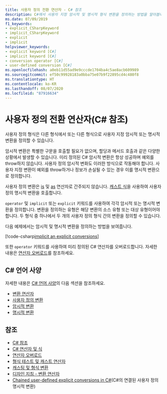 ```yaml
---
title: 사용자 정의 전환 연산자 - C# 참조
description: C#에서 사용자 지정 암시적 및 명시적 형식 변환을 정의하는 방법을 알아봅니다.
ms.date: 07/09/2019
f1_keywords:
- explicit_CSharpKeyword
- implicit_CSharpKeyword
- explicit
- implicit
helpviewer_keywords:
- explicit keyword [C#]
- implicit keyword [C#]
- conversion operator [C#]
- user-defined conversion [C#]
ms.openlocfilehash: a0eb11d55ad9e9cccde1704ba4c5ae8acb609989
ms.sourcegitcommit: ef50c99928183a0bba75e07b9f22895cd4c480f8
ms.translationtype: HT
ms.contentlocale: ko-KR
ms.lasthandoff: 08/07/2020
ms.locfileid: "87916634"
---
```

# <a name="user-defined-conversion-operators-c-reference"></a>사용자 정의 전환 연산자(C# 참조)

사용자 정의 형식은 다른 형식에서 또는 다른 형식으로 사용자 지정 암시적 또는 명시적 변환을 정의할 수 있습니다.

암시적 변환은 특별한 구문을 호출할 필요가 없으며, 할당과 메서드 호출과 같은 다양한 상황에서 발생할 수 있습니다. 미리 정의된 C# 암시적 변환은 항상 성공하며 예외를 throw하지 않습니다. 사용자 정의 암시적 변화도 이러한 방식으로 작동해야 합니다. 사용자 지정 변환이 예외를 throw하거나 정보가 손실될 수 있는 경우 이를 명시적 변환으로 정의합니다.

사용자 정의 변환은 [is](type-testing-and-cast.md#is-operator) 및 [as](type-testing-and-cast.md#as-operator) 연산자로 간주되지 않습니다. [캐스트 식](type-testing-and-cast.md#cast-expression)을 사용하여 사용자 정의 명시적 변환을 호출합니다.

`operator` 및 `implicit` 또는 `explicit` 키워드를 사용하여 각각 암시적 또는 명시적 변환을 정의합니다. 변환을 정의하는 유형은 해당 변환의 소스 유형 또는 대상 유형이어야 합니다. 두 형식 중 하나에서 두 개의 사용자 정의 형식 간의 변환을 정의할 수 있습니다.

다음 예제에서는 암시적 및 명시적 변환을 정의하는 방법을 보여줍니다.

[!code-csharp[implicit an explicit conversions](snippets/shared/UserDefinedConversions.cs)]

또한 `operator` 키워드를 사용하여 미리 정의된 C# 연산자를 오버로드합니다. 자세한 내용은 [연산자 오버로드](operator-overloading.md)를 참조하세요.

## <a name="c-language-specification"></a>C# 언어 사양

자세한 내용은 [C# 언어 사양](~/_csharplang/spec/introduction.md)의 다음 섹션을 참조하세요.

- [변환 연산자](~/_csharplang/spec/classes.md#conversion-operators)
- [사용자 정의 변환](~/_csharplang/spec/conversions.md#user-defined-conversions)
- [암시적 변환](~/_csharplang/spec/conversions.md#implicit-conversions)
- [명시적 변환](~/_csharplang/spec/conversions.md#explicit-conversions)

## <a name="see-also"></a>참조

- [C# 참조](../index.md)
- [C# 연산자 및 식](index.md)
- [연산자 오버로드](operator-overloading.md)
- [형식 테스트 및 캐스트 연산자](type-testing-and-cast.md)
- [캐스팅 및 형식 변환](../../programming-guide/types/casting-and-type-conversions.md)
- [디자인 지침 - 변환 연산자](../../../standard/design-guidelines/operator-overloads.md#conversion-operators)
- [Chained user-defined explicit conversions in C#](https://docs.microsoft.com/archive/blogs/ericlippert/chained-user-defined-explicit-conversions-in-c)(C#의 연결된 사용자 정의 명시적 변환)
